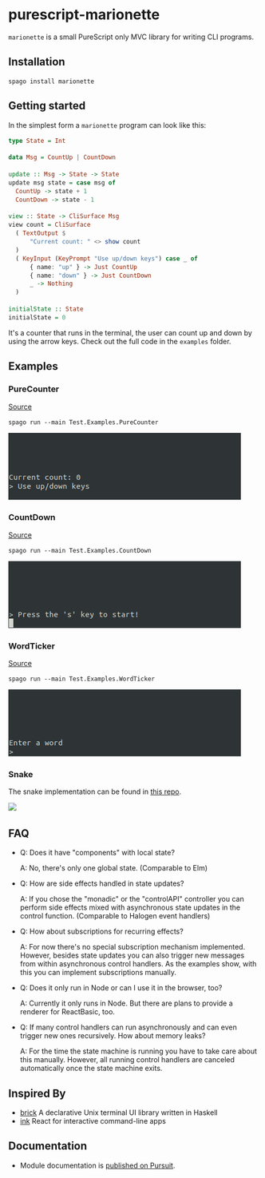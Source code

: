 # purescript-marionette

`marionette` is a small PureScript only MVC library for writing CLI programs. 

## Installation

```
spago install marionette
```

## Getting started

In the simplest form a `marionette` program can look like this:

```hs
type State = Int

data Msg = CountUp | CountDown

update :: Msg -> State -> State
update msg state = case msg of
  CountUp -> state + 1
  CountDown -> state - 1

view :: State -> CliSurface Msg
view count = CliSurface
  ( TextOutput $
      "Current count: " <> show count
  )
  ( KeyInput (KeyPrompt "Use up/down keys") case _ of
      { name: "up" } -> Just CountUp
      { name: "down" } -> Just CountDown
      _ -> Nothing
  )

initialState :: State
initialState = 0
```

It's a counter that runs in the terminal, the user can count up and down by using the arrow keys. Check out the full code in the `examples` folder.



## Examples

### PureCounter

[Source](https://github.com/thought2/purescript-marionette/blob/main/test/Examples/PureCounter.purs)

```
spago run --main Test.Examples.PureCounter
```

<img src="assets/PureCounter.gif"/>

### CountDown

[Source](https://github.com/thought2/purescript-marionette/blob/main/test/Examples/CountDown.purs)

```
spago run --main Test.Examples.CountDown
```

<img src="assets/CountDown.gif"/>

### WordTicker

[Source](https://github.com/thought2/purescript-marionette/blob/main/test/Examples/WordTicker.purs)

```
spago run --main Test.Examples.WordTicker
```

<img src="assets/WordTicker.gif"/>


### Snake

The snake implementation can be found in [this repo](https://github.com/thought2/purescript-marionette.snake-demo).

<img src="https://raw.githubusercontent.com/thought2/purescript-marionette.snake-demo/main/assets/demo.gif"/>

## FAQ

- Q: Does it have "components" with local state?

  A: No, there's only one global state. (Comparable to Elm)

- Q: How are side effects handled in state updates?

  A: If you chose the "monadic" or the "controlAPI" controller you can perform side effects mixed with asynchronous state updates in the control function. (Comparable to Halogen event handlers)

- Q: How about subscriptions for recurring effects?

  A: For now there's no special subscription mechanism implemented. However, besides state updates you can also trigger new messages from within asynchronous control handlers. As the examples show, with this you can implement subscriptions manually.

- Q: Does it only run in Node or can I use it in the browser, too?

  A: Currently it only runs in Node. But there are plans to provide a renderer for ReactBasic, too.

- Q: If many control handlers can run asynchronously and can even trigger new ones recursively. How about memory leaks?

  A: For the time the state machine is running you have to take care about this manually. However, all running control handlers are canceled automatically once the state machine exits.

## Inspired By

- [brick](https://hackage.haskell.org/package/brick)
  A declarative Unix terminal UI library written in Haskell
- [ink](https://github.com/vadimdemedes/ink)
  React for interactive command-line apps
  
## Documentation

- Module documentation is [published on Pursuit](http://pursuit.purescript.org/packages/purescript-marionette).